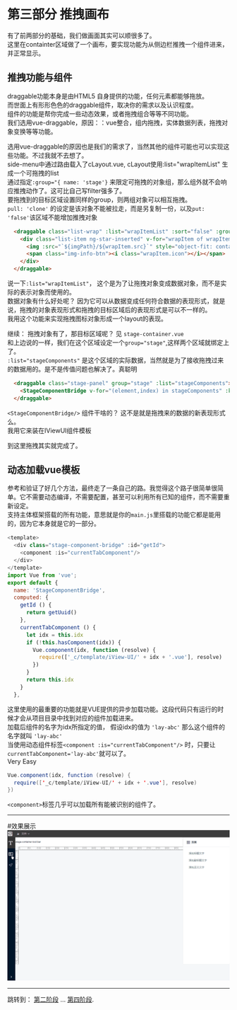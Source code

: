 # 第三部分 推拽画布
有了前两部分的基础，我们做画面其实可以顺很多了。    
这里在containter区域做了一个画布，要实现功能为从侧边栏推拽一个组件进来，并正常显示。   

## 推拽功能与组件
draggable功能本身是由HTML5 自身提供的功能，任何元素都能够拖放。    
而世面上有形形色色的draggable组件，取决你的需求以及认识程度。   
组件的功能是帮你完成一些动态效果，或者拖拽组合等等不同功能。   
我们选用vue-draggable，原因：：vue整合，组内拖拽，实体数据列表，拖拽对象变换等等功能。    

选用vue-draggable的原因也是我们的需求了，当然其他的组件可能也可以实现这些功能。不过我就不去想了。   
side-menu中通过路由载入了cLayout.vue, cLayout使用:list="wrapItemList" 生成一个可拖拽的list   
通过指定`:group="{ name: 'stage'}` 来限定可拖拽的对象组，那么组外就不会响应推拽动作了。这可比自己写filter强多了。   
要拖拽到的目标区域设置同样的group，则两组对象可以相互拖拽。   
`pull: 'clone'` 的设定是该对象不能被拉走，而是另复制一份，以及`put: 'false'`该区域不能增加推拽对象   

```html
  <draggable class="list-wrap" :list="wrapItemList" :sort="false" :group="{ name: 'stage', pull: 'clone', put: 'false' }">
    <div class="list-item ng-star-inserted" v-for="wrapItem of wrapItemList" :key="wrapItem.index">
      <img :src="`${imgPath}/${wrapItem.src}`" style="object-fit: contain;">
      <span class="img-info-btn"><i class="wrapItem.icon"></i></span>
    </div>
  </draggable>
```

说一下`:list="wrapItemList"`， 这个是为了让拖拽对象变成数据对象，而不是实际的表示对象而使用的。   
数据对象有什么好处呢？ 因为它可以从数据变成任何符合数据的表现形式，就是说，拖拽的对象表现形式和拖拽的目标区域后的表现形式是可以不一样的。   
我用这个功能来实现拖拽图标对象形成一个layout的表现。   

继续：
拖拽对象有了，那目标区域呢？ 见 `stage-container.vue`   
和上边说的一样，我们在这个区域设定一个`group="stage"`,这样两个区域就绑定上了。   
`:list="stageComponents"` 是这个区域的实际数据，当然就是为了接收拖拽过来的数据用的。是不是传值问题也解决了。真聪明   
```html
  <draggable class="stage-panel" group="stage" :list="stageComponents">
    <StageComponentBridge v-for="(element,index) in stageComponents" :key="index" :idx="element.idx" />
  </draggable>
```

`<StageComponentBridge/>` 组件干啥的？ 这不是就是拖拽来的数据的新表现形式么。   
我用它来装在IViewUI组件模板    

到这里拖拽其实就完成了。

## 动态加载vue模板
参考和验证了好几个方法，最终走了一条自己的路。我觉得这个路子很简单很简单。它不需要动态编译，不需要配置，甚至可以利用所有已知的组件，而不需要重新设定。    
支持主体框架搭载的所有功能，意思就是你的`main.js`里搭载的功能它都是能用的，因为它本身就是它的一部分。

```javascript
<template>
  <div class="stage-component-bridge" :id="getId">
    <component :is="currentTabComponent"/>
  </div>
</template>
import Vue from 'vue';
export default {
  name: 'StageComponentBridge',
  computed: {
    getId () {
      return getUuid()
    },
    currentTabComponent () {
      let idx = this.idx
      if (!this.hasComponent(idx)) {
        Vue.component(idx, function (resolve) {
          require(['_c/template/iView-UI/' + idx + '.vue'], resolve)
        })
      }
      return this.idx
    }
  },
```

这里使用的最重要的功能就是VUE提供的异步加载功能。这段代码只有运行的时候才会从项目目录中找到对应的组件加载进来。   
加载后组件的名字为idx所指定的值， 假设idx的值为 `'lay-abc'` 那么这个组件的名字就叫 `'lay-abc'`    
当使用动态组件标签`<component :is="currentTabComponent"/>` 时，只要让`currentTabComponent='lay-abc'`就可以了。  
Very Easy    
```java
Vue.component(idx, function (resolve) {
  require(['_c/template/iView-UI/' + idx + '.vue'], resolve)
})
```

`<component>`标签几乎可以加载所有能被识别的组件了。   

***
#效果展示
![拖拽生成组件效果](../snapshot/scetion3_snapshot.gif "拖拽生成组件效果")

***
跳转到： [第二阶段](./README%20section2.md "阶段二") … [第四阶段](./README%20section4.md "阶段四"). 